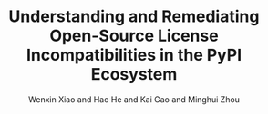 ---
author: Wenxin Xiao and Hao He and Kai Gao and Minghui Zhou
doi:
pages: ''
proceeding: "38th IEEE/ACM International Conference on Automated Software Engineering, ASE 2023, Kirchberg, Luxembourg, 11-15 September 2023."
timestamp: Tue, 18 July 2023 01:00:00 +0200
title: 'Understanding and Remediating Open-Source License Incompatibilities in the PyPI Ecosystem'
year: '2023'
---